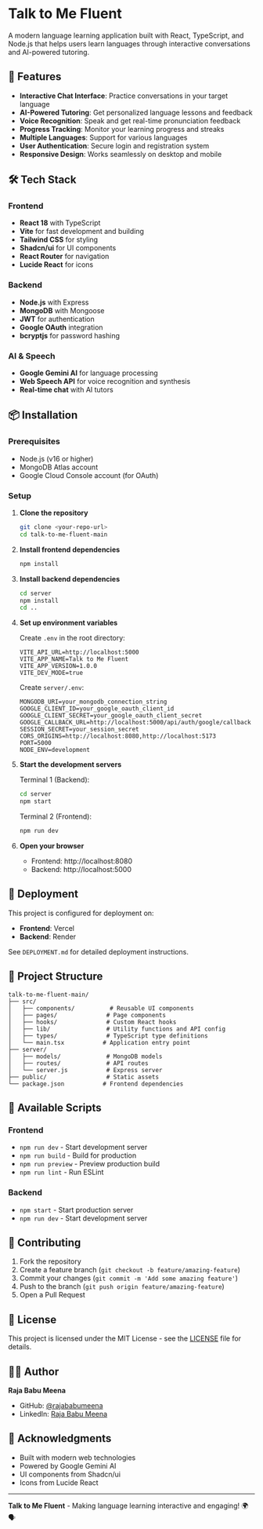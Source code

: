 # Talk to Me Fluent

A modern language learning application built with React, TypeScript, and Node.js that helps users learn languages through interactive conversations and AI-powered tutoring.

## 🚀 Features

- **Interactive Chat Interface**: Practice conversations in your target language
- **AI-Powered Tutoring**: Get personalized language lessons and feedback
- **Voice Recognition**: Speak and get real-time pronunciation feedback
- **Progress Tracking**: Monitor your learning progress and streaks
- **Multiple Languages**: Support for various languages
- **User Authentication**: Secure login and registration system
- **Responsive Design**: Works seamlessly on desktop and mobile

## 🛠️ Tech Stack

### Frontend
- **React 18** with TypeScript
- **Vite** for fast development and building
- **Tailwind CSS** for styling
- **Shadcn/ui** for UI components
- **React Router** for navigation
- **Lucide React** for icons

### Backend
- **Node.js** with Express
- **MongoDB** with Mongoose
- **JWT** for authentication
- **Google OAuth** integration
- **bcryptjs** for password hashing

### AI & Speech
- **Google Gemini AI** for language processing
- **Web Speech API** for voice recognition and synthesis
- **Real-time chat** with AI tutors

## 📦 Installation

### Prerequisites
- Node.js (v16 or higher)
- MongoDB Atlas account
- Google Cloud Console account (for OAuth)

### Setup

1. **Clone the repository**
   ```bash
   git clone <your-repo-url>
   cd talk-to-me-fluent-main
   ```

2. **Install frontend dependencies**
   ```bash
   npm install
   ```

3. **Install backend dependencies**
   ```bash
   cd server
   npm install
   cd ..
   ```

4. **Set up environment variables**
   
   Create `.env` in the root directory:
   ```env
   VITE_API_URL=http://localhost:5000
   VITE_APP_NAME=Talk to Me Fluent
   VITE_APP_VERSION=1.0.0
   VITE_DEV_MODE=true
   ```

   Create `server/.env`:
   ```env
   MONGODB_URI=your_mongodb_connection_string
   GOOGLE_CLIENT_ID=your_google_oauth_client_id
   GOOGLE_CLIENT_SECRET=your_google_oauth_client_secret
   GOOGLE_CALLBACK_URL=http://localhost:5000/api/auth/google/callback
   SESSION_SECRET=your_session_secret
   CORS_ORIGINS=http://localhost:8080,http://localhost:5173
   PORT=5000
   NODE_ENV=development
   ```

5. **Start the development servers**

   Terminal 1 (Backend):
   ```bash
   cd server
   npm start
   ```

   Terminal 2 (Frontend):
   ```bash
   npm run dev
   ```

6. **Open your browser**
   - Frontend: http://localhost:8080
   - Backend: http://localhost:5000

## 🚀 Deployment

This project is configured for deployment on:
- **Frontend**: Vercel
- **Backend**: Render

See `DEPLOYMENT.md` for detailed deployment instructions.

## 📁 Project Structure

```
talk-to-me-fluent-main/
├── src/
│   ├── components/          # Reusable UI components
│   ├── pages/              # Page components
│   ├── hooks/              # Custom React hooks
│   ├── lib/                # Utility functions and API config
│   ├── types/              # TypeScript type definitions
│   └── main.tsx           # Application entry point
├── server/
│   ├── models/             # MongoDB models
│   ├── routes/             # API routes
│   └── server.js           # Express server
├── public/                 # Static assets
└── package.json           # Frontend dependencies
```

## 🔧 Available Scripts

### Frontend
- `npm run dev` - Start development server
- `npm run build` - Build for production
- `npm run preview` - Preview production build
- `npm run lint` - Run ESLint

### Backend
- `npm start` - Start production server
- `npm run dev` - Start development server

## 🤝 Contributing

1. Fork the repository
2. Create a feature branch (`git checkout -b feature/amazing-feature`)
3. Commit your changes (`git commit -m 'Add some amazing feature'`)
4. Push to the branch (`git push origin feature/amazing-feature`)
5. Open a Pull Request

## 📄 License

This project is licensed under the MIT License - see the [LICENSE](LICENSE) file for details.

## 👨‍💻 Author

**Raja Babu Meena**

- GitHub: [@rajababumeena](https://github.com/rajababumeena)
- LinkedIn: [Raja Babu Meena](https://linkedin.com/in/rajababumeena)

## 🙏 Acknowledgments

- Built with modern web technologies
- Powered by Google Gemini AI
- UI components from Shadcn/ui
- Icons from Lucide React

---

**Talk to Me Fluent** - Making language learning interactive and engaging! 🌍🗣️

